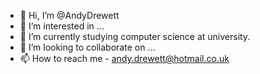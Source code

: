 - 👋 Hi, I’m @AndyDrewett
- 👀 I’m interested in ...
- 🌱 I’m currently studying computer science at university.
- 💞️ I’m looking to collaborate on ...
- 📫 How to reach me - andy.drewett@hotmail.co.uk

<!---
AndyDrewett/AndyDrewett is a ✨ special ✨ repository because its `README.md` (this file) appears on your GitHub profile.
You can click the Preview link to take a look at your changes.
--->
